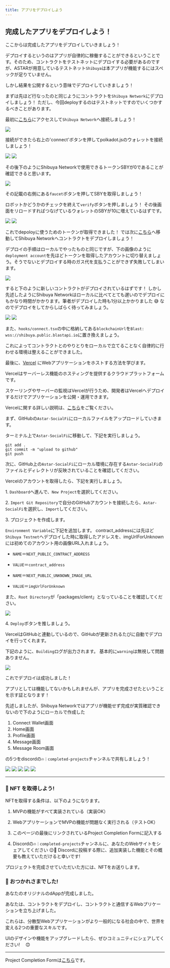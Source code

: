 ```yaml
---
title: アプリをデプロイしよう
---
```

## 完成したアプリをデプロイしよう！

ここからは完成したアプリをデプロイしていきましょう！

デプロイするというのはアプリが自律的に稼働することができるということです。そのため、コントラクトをテストネットにデプロイする必要があるのですが、ASTARが用意しているテストネット`Shibuya`は本アプリが機能するにはスペックが足りていません。

しかし結果を公開するという意味でデプロイしていきましょう！

まずは先ほど行なったのと同じようにコントラクトを`Shibuya Network`にデプロイしましょう！ ただし、今回deployするのはテストネットですのでいくつかするべきことがあります。

最初に[こちら](https://portal.astar.network/#/astar/assets)にアクセスして`Shibuya Network`へ接続しましょう！

![](/images/ASTAR-SocialFi/section-3/3_2_1.png)

接続ができたら右上の'connect'ボタンを押してpolkadot.jsのウォレットを接続しましょう！

![](/images/ASTAR-SocialFi/section-3/3_2_2.png)
![](/images/ASTAR-SocialFi/section-3/3_2_3.png)

その後下のようにShibuya Networkで使用できるトークンSBYが0であることが確認できると思います。

![](/images/ASTAR-SocialFi/section-3/3_2_4.png)

その記載の右側にある`faucet`ボタンを押してSBYを取得しましょう！

ロボットかどうかのチェックを終えて`verify`ボタンを押しましょう！ その後画面をリロードすればつなげているウォレットのSBYが10に増えているはずです。

![](/images/ASTAR-SocialFi/section-3/3_2_5.png)
![](/images/ASTAR-SocialFi/section-3/3_2_6.png)

これでdepoloyに使うためのトークンが取得できました！ では次に[こちら](https://polkadot.js.org/apps/?rpc=wss%3A%2F%2Frpc.shibuya.astar.network#/explorer)へ移動してShibuya Networkへコントラクトをデプロイしましょう！

デプロイの手順はローカルでやったものと同じですが、下の画像のように`deployment account`を先ほどトークンを取得したアカウントに切り替えましょう。そうでないとデプロイする時のガス代を支払うことができず失敗してしまいます。

![](/images/ASTAR-SocialFi/section-3/3_2_7.png)

すると下のように新しいコントラクトがデプロイされているはずです！ しかし先述したようにShibuya Networkはローカルに比べてとても遅いのでデプロイにもかなり時間がかかります。筆者がデプロイした時も1分以上かかりました 😅
なのでデプロイをしてからしばらく待ってみましょう。

![](/images/ASTAR-SocialFi/section-3/3_2_8.png)
![](/images/ASTAR-SocialFi/section-3/3_2_9.png)

また、`hooks/connect.tsx`の中に格納してある`blockchainUrl`を`Blast: wss://shibuya.public.blastapi.io`に置き換えましょう。

これによってコントラクトとのやりとりをローカルで立てることなく自律的に行わせる環境は整えることができました。

最後に、[Vercel](https://vercel.com/) にWebアプリケーションをホストする方法を学びます。

Vercelはサーバーレス機能のホスティングを提供するクラウドプラットフォームです。

スケーリングやサーバーの監視はVercelが行うため、開発者はVercelへデプロイするだけでアプリケーションを公開・運用できます。

Vercelに関する詳しい説明は、[こちら](https://zenn.dev/lollipop_onl/articles/eoz-vercel-pricing-2020)をご覧ください。

まず、GitHubの`Astar-SocialFi`にローカルファイルをアップロードしていきます。

ターミナル上で`Astar-SocialFi`に移動して、下記を実行しましょう。

```
git add .
git commit -m "upload to github"
git push
```

次に、GitHub上の`Astar-SocialFi`にローカル環境に存在する`Astar-SocialFi`のファイルとディレクトリが反映されていることを確認してください。

Vercelのアカウントを取得したら、下記を実行しましょう。

1\. `Dashboard`へ進んで、`New Project`を選択してください。

2\. `Import Git Repository`で自分のGitHubアカウントを接続したら、`Astar-SocialFi`を選択し、`Import`してください。

3\. プロジェクトを作成します。

`Environment Variable`に下記を追加します。
contract_addressには先ほど`Shibuya Testnet`へデプロイした時に取得したアドレスを、imgUrlForUnknownには初めてのアカウント用の画像URL入れましょう。

- `NAME`＝`NEXT_PUBLIC_CONTRACT_ADDRESS`
- `VALUE`＝`contract_address`

- `NAME`＝`NEXT_PUBLIC_UNKNOWN_IMAGE_URL`
- `VALUE`＝`imgUrlForUnknown`

また、`Root Directory`が「packages/client」となっていることを確認してください。

![](/images/ASTAR-SocialFi/section-3/3_2_15.png)

4\. `Deploy`ボタンを推しましょう。

VercelはGitHubと連動しているので、GitHubが更新されるたびに自動でデプロイを行ってくれます。

下記のように、`Building`ログが出力されます。
基本的に`warning`は無視して問題ありません。

![](/images/ASTAR-SocialFi/section-2/2_3_1.png)

これでデプロイは成功しました！

アプリとしては機能してないかもしれませんが、アプリを完成させたということを示す証となります！

先述しましたが、Shibuya Networkではアプリが機能せず完成が実質確認できないので下のようにローカルで作成した

1. Connect Wallet画面
2. Home画面
3. Profile画面
4. Message画面
5. Message Room画面

の5つをdiscordの`🔥｜completed-projects`チャンネルで共有しましょう！

![](/images/ASTAR-SocialFi/section-2/2_3_1.png)
![](/images/ASTAR-SocialFi/section-3/3_1_7.jpg)
![](/images/ASTAR-SocialFi/section-3/3_2_12.jpg)
![](/images/ASTAR-SocialFi/section-3/3_1_9.png)
![](/images/ASTAR-SocialFi/section-2/2_3_4.png)

---

### 🎫 NFT を取得しよう!

NFTを取得する条件は、以下のようになります。

1. MVPの機能がすべて実装されている（実装OK）

2. WebアプリケーションでMVPの機能が問題なく実行される（テストOK）

3. このページの最後にリンクされているProject Completion Formに記入する

4. Discordの`🔥｜completed-projects`チャンネルに、あなたのWebサイトをシェアしてください 😉🎉 Discordに投稿する際に、追加実装した機能とその概要も教えていただけると幸いです!

プロジェクトを完成させていただいた方には、NFTをお送りします。

### 🎉 おつかれさまでした!

あなたのオリジナルのdAppが完成しました。

あなたは、コントラクトをデプロイし、コントラクトと通信するWebプリケーションを立ち上げました。

これらは、分散型Webアプリケーションがより一般的になる社会の中で、世界を変える2つの重要なスキルです。

UIのデザインや機能をアップグレードしたら、ぜひコミュニティにシェアしてください!　 😊

---

Project Completion Formは[こちら](https://airtable.com/shrf1cCtTx0iQuszX)です。

